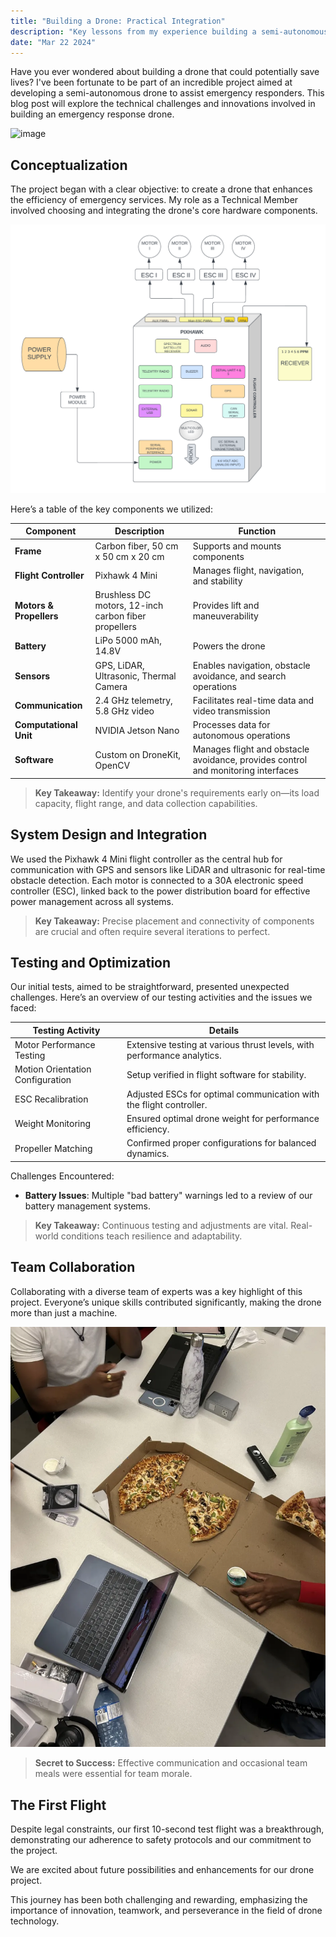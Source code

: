 ```yaml
---
title: "Building a Drone: Practical Integration"
description: "Key lessons from my experience building a semi-autonomous drone for emergency responses, detailed in this simple guide."
date: "Mar 22 2024"
---
```


Have you ever wondered about building a drone that could potentially save lives? I've been fortunate to be part of an incredible project aimed at developing a semi-autonomous drone to assist emergency responders. This blog post will explore the technical challenges and innovations involved in building an emergency response drone.

![image](/Quadcoptor.png)

## Conceptualization

The project began with a clear objective: to create a drone that enhances the efficiency of emergency services. My role as a Technical Member involved choosing and integrating the drone's core hardware components.

![image](pixhawk.jpg)

Here’s a table of the key components we utilized:

| **Component**              | **Description**                                      | **Function**                                                                                   |
|----------------------------|------------------------------------------------------|------------------------------------------------------------------------------------------------|
| **Frame**                  | Carbon fiber, 50 cm x 50 cm x 20 cm                  | Supports and mounts components                                                                 |
| **Flight Controller**      | Pixhawk 4 Mini                                       | Manages flight, navigation, and stability                                                     |
| **Motors & Propellers**    | Brushless DC motors, 12-inch carbon fiber propellers | Provides lift and maneuverability                                                              |
| **Battery**                | LiPo 5000 mAh, 14.8V                                 | Powers the drone                                                                               |
| **Sensors**                | GPS, LiDAR, Ultrasonic, Thermal Camera               | Enables navigation, obstacle avoidance, and search operations                                  |
| **Communication**          | 2.4 GHz telemetry, 5.8 GHz video                     | Facilitates real-time data and video transmission                                              |
| **Computational Unit**     | NVIDIA Jetson Nano                                   | Processes data for autonomous operations                                                       |
| **Software**               | Custom on DroneKit, OpenCV                           | Manages flight and obstacle avoidance, provides control and monitoring interfaces              |

> **Key Takeaway:** Identify your drone's requirements early on—its load capacity, flight range, and data collection capabilities.

## System Design and Integration

We used the Pixhawk 4 Mini flight controller as the central hub for communication with GPS and sensors like LiDAR and ultrasonic for real-time obstacle detection. Each motor is connected to a 30A electronic speed controller (ESC), linked back to the power distribution board for effective power management across all systems.

> **Key Takeaway:** Precise placement and connectivity of components are crucial and often require several iterations to perfect.

## Testing and Optimization

Our initial tests, aimed to be straightforward, presented unexpected challenges. Here’s an overview of our testing activities and the issues we faced:

| Testing Activity                 | Details                                                                 |
|----------------------------------|-------------------------------------------------------------------------|
| Motor Performance Testing        | Extensive testing at various thrust levels, with performance analytics. |
| Motion Orientation Configuration | Setup verified in flight software for stability.                        |
| ESC Recalibration                | Adjusted ESCs for optimal communication with the flight controller.     |
| Weight Monitoring                | Ensured optimal drone weight for performance efficiency.                |
| Propeller Matching               | Confirmed proper configurations for balanced dynamics.                  |

Challenges Encountered:
- **Battery Issues**: Multiple "bad battery" warnings led to a review of our battery management systems.

>**Key Takeaway:** Continuous testing and adjustments are vital. Real-world conditions teach resilience and adaptability.

## Team Collaboration

Collaborating with a diverse team of experts was a key highlight of this project. Everyone’s unique skills contributed significantly, making the drone more than just a machine.

![image](Teamwork.webp)

>**Secret to Success:** Effective communication and occasional team meals were essential for team morale.

## The First Flight

Despite legal constraints, our first 10-second test flight was a breakthrough, demonstrating our adherence to safety protocols and our commitment to the project.



We are excited about future possibilities and enhancements for our drone project.

This journey has been both challenging and rewarding, emphasizing the importance of innovation, teamwork, and perseverance in the field of drone technology.